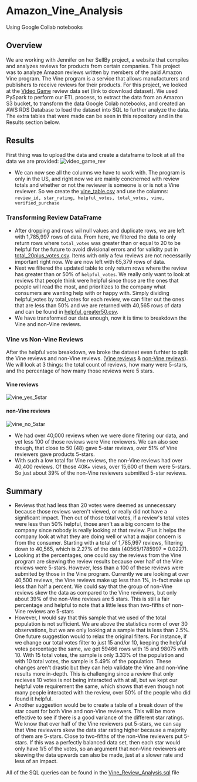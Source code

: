 # Amazon_Vine_Analysis
Using Google Collab notebooks

## Overview
We are working with Jennifer on her SellBy project, a website that compiles and analyzes reviews for products from certain companies. This project was to analyze Amazon reviews written by members of the paid Amazon Vine program. The Vine program is a service that allows manufacturers and publishers to receive reviews for their products. 
For this project, we looked at the [Video Game](https://s3.amazonaws.com/amazon-reviews-pds/tsv/amazon_reviews_us_Video_Games_v1_00.tsv.gz) review data set (link to download dataset). We used PySpark to perform our ETL process, to extract the data from an Amazon S3 bucket, to transform the data Google Colab notebooks, and created an AWS RDS Database to load the dataset into SQL to further analyze the data. The extra tables that were made can be seen in this repository and in the Results section below.

## Results
First thing was to upload the data and create a dataframe to look at all the data we are provided:
![video_game_rev](https://user-images.githubusercontent.com/79118630/122624505-74d49180-d06e-11eb-8696-1d90d9f36721.png)
- We can now see all the columns we have to work with. The program is only in the US, and right now we are mainly concnerned with review totals and whether or not the reviewer is someone is or is not a Vine reviewer. So we create the [vine_table.csv](https://github.com/CDoherty15/Amazon_Vine_Analysis/blob/main/tables/vine_table.csv.zip) and use the columns: `review_id, star_rating, helpful_votes, total_votes, vine, verified_purchase`
### Transforming Review DataFrame
- After dropping and rows wil null values and duplicate rows, we are left with 1,785,997 rows of data. From here, we filtered the data to only return rows where `total_votes` was greater than or equal to 20 to be helpful for the future to avoid divisional errors and for validity put in [total_20plus_votes.csv](https://github.com/CDoherty15/Amazon_Vine_Analysis/blob/main/tables/total_20plus_votes.csv). Items with only a few reviews are not necessarily important right now. We are now left with 65,379 rows of data. 
- Next we filtered the updated table to only return rows where the review has greater than or 50% of `helpful_votes`. We really only want to look at reviews that people think were helpful since those are the ones that people will read the most, and prioritizes to the company what consumers are wanting help with or happy with. Simply dividing helpful_votes by total_votes for each review, we can filter out the ones that are less than 50% and we are returned with 40,565 rows of data and can be found in [helpful_greater50.csv](https://github.com/CDoherty15/Amazon_Vine_Analysis/blob/main/tables/helpful_greater50.csv).
- We have transformed our data enough, now it is time to breakdown the Vine and non-Vine reviews.
### Vine vs Non-Vine Reviews
After the helpful vote breakdown, we broke the dataset even furhter to split the Vine reviews and non-Vine reviews. ([Vine reviews](https://github.com/CDoherty15/Amazon_Vine_Analysis/blob/main/tables/vine_yes.csv) & [non-Vine reviews](https://github.com/CDoherty15/Amazon_Vine_Analysis/blob/main/tables/vine_no.csv)). We will look at 3 things: the total count of reviews, how many were 5-stars, and the percentage of how many those reviews were 5 stars.
#### Vine reviews 
![vine_yes_5star](https://user-images.githubusercontent.com/79118630/122625409-034b1200-d073-11eb-8a45-cee47e6634b2.png) 
#### non-Vine reviews 
![vine_no_5star](https://user-images.githubusercontent.com/79118630/122625435-21187700-d073-11eb-95bc-2ca5099cbd47.png)

- We had over 40,000 reviews when we were done filtering our data, and yet less 100 of those reviews were Vine reviewers. We can also see though, that close to 50 (48) gave 5-star reviews, over 51% of Vine reviewers gave products 5-stars. 
- With such a low total for Vine reviews, the non-Vine reviews had over 40,400 reviews. Of those 40K+ views, over 15,600 of them were 5-stars. So just about 39% of the non-Vine reviewers submitted 5-star reviews. 

## Summary
- Reviews that had less than 20 votes were deemed as unnecessary because those reviews weren't viewed, or really did not have a significant impact. Then out of those total votes, if a review's total votes were less than 50% helpful, those aren't as a big concern to the company since nobody is really looking at that review. Plus it helps the company look at what they are doing well or what a major concern is from the consumer. Starting with a total of 1,785,997 reviews, filtering down to 40,565, which is 2.27% of the data (40565/1785997 = 0.0227).
- Looking at the percentages, one could say the reviews from the Vine program are skewing the review results because over half of the Vine reviews were 5-stars. However, less than a 100 of these reviews were submited by those in the Vine program. Currently we are looking at over 40,500 reviews, the Vine reviews make up less than 1%, in-fact make up less than half a percent. We could say that the group of non-Vine reviews skew the data as compared to the Vine reviewers, but only about 39% of the non-Vine reviews are 5 stars. This is still a fair percentage and helpful to note that a little less than two-fifths of non-Vine reviews are 5-stars
- However, I would say that this sample that we used of the total population is not sufficient. We are above the statistics norm of over 30 observations, but we are only looking at a sample that is less than 2.5%. One future suggestion would to relax the original filters. For instance, if we change our total votes filter to just 15 and/or 10, keeping the helpful votes percentage the same, we get 59466 rows with 15 and 98075 with 10. With 15 total votes, the sample is only 3.33% of the population and with 10 total votes, the sample is 5.49% of the population. These changes aren't drastic but they can help validate the Vine and non-Vine results more in-depth. This is challenging since a review that only recieves 10 votes is not being interacted with at all, but we kept our helpful vote requirement the same, which shows that even though not many people interacted with the review, over 50% of the people who did found it helpful.
- Another suggestion would be to create a table of a break down of the star count for both Vine and non-Vine reviewers. This will be more effective to see if there is a good variance of the different star ratings. We know that over half of the Vine reviewers put 5-stars, we can say that Vine reviewers skew the data star rating higher because a majority of them are 5-stars. Close to two-fifths of the non-Vine reviewers put 5-stars. If this was a perfectly balanced data set, then each star would only have 1/5 of the votes, so an argument that non-Vine reviewers are skewing the data upwards can also be made, just at a slower rate and less of an impact. 

All of the SQL queries can be found in the [Vine_Review_Analysis.sql](https://github.com/CDoherty15/Amazon_Vine_Analysis/blob/main/View_Review_Analysis.sql) file

